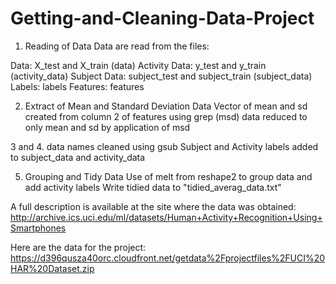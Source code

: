 # Getting-and-Cleaning-Data-Project

1. Reading of Data
Data are read from the files:

Data: X_test and X_train (data) Activity Data: y_test and y_train (activity_data) Subject Data: subject_test and subject_train (subject_data) Labels: labels Features: features

2. Extract of Mean and Standard Deviation Data
Vector of mean and sd created from column 2 of features using grep (msd) data reduced to only mean and sd by application of msd

3 and 4.
data names cleaned using gsub Subject and Activity labels added to subject_data and activity_data

5. Grouping and Tidy Data
Use of melt from reshape2 to group data and add activity labels Write tidied data to "tidied_averag_data.txt"

A full description is available at the site where the data was obtained: http://archive.ics.uci.edu/ml/datasets/Human+Activity+Recognition+Using+Smartphones

Here are the data for the project: https://d396qusza40orc.cloudfront.net/getdata%2Fprojectfiles%2FUCI%20HAR%20Dataset.zip

